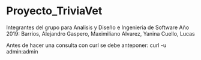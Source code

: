 # Proyecto_TriviaVet
Integrantes del grupo para Analisis y Diseño e Ingenieria de Software Año 2019:
Barrios, Alejandro
Gaspero, Maximiliano
Alvarez, Yanina
Cuello, Lucas


Antes de hacer una consulta con curl se debe anteponer:
curl -u admin:admin 

